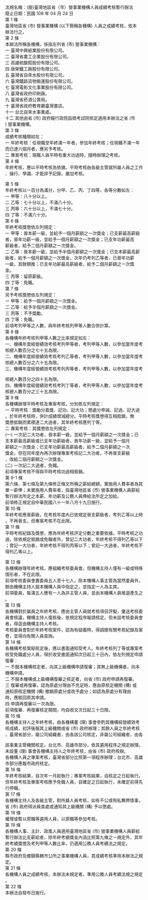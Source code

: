 法規名稱：(廢)臺灣地區省（市）營事業機構人員成績考核暫行辦法  
廢止日期：民國 108 年 04 月 24 日  
第 1 條  
臺灣地區省 (市) 營事業機構 (以下簡稱各機構) 人員之成績考核，依本  
辦法行之。  
第 2 條  
本辦法所稱各機構，係指左列省 (市) 營事業機構：  
一 臺灣中興紙業股份有限公司。  
二 臺灣省農工企業股份有限公司。  
三 高雄硫酸錏股份有限公司。  
四 唐榮鐵工廠股份有限公司。  
五 臺灣省自來水股份有限公司。  
六 臺灣鐵路貨物搬運股份有限公司。  
七 臺灣電影文化事業股份有限公司。  
八 臺灣省政府印刷廠。  
九 臺灣省菸酒公賣局。  
十 臺灣省政府教育廳臺灣書店。  
十一 台北自來水事業處。  
十二 其他由省 (市) 政府報行政院函商考試院核定適用本辦法之省 (市  
) 營事業機構。  
第 3 條  
成績考核種類如左：  
一 年終考核：任現職至年終滿一年者，參加年終考核；任現職不滿一年  
而已達六個月者，應另予考核。  
二 專案考核：現職人員平時有重大功過時，隨時辦理之考核。  
第 4 條  
年終考核，應以平時考核為依據。平時考核由各級主管就所屬人員之工作  
、操行、學識、才能詳予記錄，嚴加考核。  


第 5 條  
年終考核以一百分為滿分，分甲、乙、丙、丁四等，各等分數如左：  
一 甲等：八十分以上。  
二 乙等：七十分以上，不滿八十分。  
三 丙等：六十分以上，不滿七十分。  
四 丁等：不滿六十分。  
第 6 條  
年終考核獎懲依左列規定：  
一 甲等：晉本薪一級，並給予一個月薪額之一次獎金；已支薪最高薪級  
者，晉年功薪一級，並給予一個月薪額之一次獎金；已支年功薪最高  
薪級者，給予二個月薪額之一次獎金。  
二 乙等：晉本薪一級，並給予半個月薪額之一次獎金；已支本薪最高薪  
級者，給予一個月薪額之一次獎金，次年仍考列乙等者，已晉年功薪  
一級，其餘類推；已支年功薪最高薪級者，給予二個月薪額之一次獎  
金。  
三 丙等：留原薪級。  
四 丁等：免職。  
第 7 條  
另予考核獎懲依左列規定：  
一 甲等：給予一個月薪額之一次獎金。  
二 乙等：給予半個月薪額之一次獎金。  
三 丙等：不予獎勵。  
四 丁等：免職。  
前項考列甲等之人數，與年終考核列甲等人數合併計算。  
第 8 條  
各機構年終考核列甲等人數之比率規定如左：  
一、機構年度經營績效考核考列甲等者，考列甲等人數，以參加當年度考  
核總人數百分之七十五為限。  
二、機構年度經營績效考核考列乙等者，考列甲等人數，以參加當年度考  
核總人數百分之六十五為限。  
三、機構年度經營績效考核考列丙等者，考列甲等人數，以參加當年度考  


核總人數百分之四十五為限。  
四、機構年度經營績效考核考列丁等者，考列甲等人數，以參加當年度考  
核總人數百分之三十五為限。  
第 9 條  
各機構辦理平時考核及專案考核，分別依左列規定：  
一 平時考核：獎勵分嘉獎、記功、記大功；懲處分申誡、記過、記大過  
。於年終考核時，併計成績增減總分。平時考核獎懲得互相抵銷，無  
獎懲抵銷而累積達二大過者，其年終考核應列丁等。  
二 專案考核：其獎懲依左列規定：  
(一) 一次記二大功者，晉本薪一級，並給予一個月薪額之一次獎金；已  
支本薪最高薪級或已支年功薪級者，晉年功薪一級，並給予一個月  
薪額之一次獎金；已支年功薪最高薪級者，給予二個月薪額之一次  
獎金。但在同年度內再次辦理專案考核記二大功者，不再晉支薪級  
，改給二個月薪額之一次獎金。  
(二) 一次記二大過者，免職。  
前項專案考核不得與平時考核功過相抵銷。  
第 9-1 條  
第六條、第七條及第九條修正條文所稱之薪給總額，實施用人費率者為其  
單一薪俸；未實施用人費率者，指臺灣地區省 (市) 營事業機構人員薪給  
暫行辦法所定之本薪、年功薪及公務人員俸給法所定之加給。  
前項修正規定自中華民國八十一年八月十九日施行。  
第 10 條  
年終考核應晉薪級，在考核年度內已依規定晉支薪級者，考列乙等以上時  
，不再晉支。但專案考核不在此限。  
第 11 條  
平時考核紀錄及獎懲，應為年終考核評定分數之重要依據。平時考核之功  
過，除依規定抵銷或免職者外，曾記二大功者，年終考核不得列乙等以下  
；曾記一大功者，年終考核不得列丙等以下；曾記一大過者，年終考核不  
得列乙等以上。  


第 12 條  
各機構辦理年終考核，應組織考核委員會。但機構主持人僅有一級或特殊  
情形者，不在此限。  
前項考核委員會置委員五人至十七人，除本機構人事主管為當然委員外，  
餘由機構主持人就本機構人員中指定之，並指定一人為主席。  
前項委員，每滿五人應有一人為非主管人員，並由本機構人員推選產生之  
。  
第 13 條  
各機構對於屬員之年終考核，應由主管人員就考核項目評擬，彙送考核委  
員會核議，機構主持人復核後，依規定程序報請核定。但未設考核委員會  
者，得逕由機構主持人考核。  
考核委員會對於年終考核案件，認為有疑義時，得調閱有關考核紀錄及案  
卷，並得向有關人員查詢。  
第 14 條  
各機構考核案經核定後，應以書面通知受考人。年終考核列丁等或專案考  
核受免職處分人員，得於收受書面通知次日起三十日內，依左列規定申請  
復審：  
一 不服本機構核定者，向其上級機構申請復審；其無上級機構者，向本  
機構申請。  
二 不服本機構或上級機構復審之核定者，向省 (市) 政府申請再復審。  
三 復審或再復審，認為原處分理由不充足時，應由原核定機關 (構) 或  
通知原核定機關 (構) 撤銷原處分或改予處分；如認為原處分有理由  
時，應駁回原其申請。  
四 申請再復審以一次為限。  
前項復審、再復審核定期間，均自收文次日起三十日限。  
第 15 條  
各機構主持人之年終考核，由各機構董 (理) 事會參酌其機構經營績效考  
核成績，初評後報其上級機關或省 (市) 政府辦理；其餘人員之年終考核  
，臺灣省部分，屬公司組織者，由各該公司核定，非屬公司組織者，由各  


該事業主管機關核定。台北市、高雄市部分，依其遴用程序之規定辦理。  
未設董 (理) 事會各機構主持人之年終考核，由省 (市) 政府核辦。  
各機構人員之專案考核，臺灣省部分比照第一項程序辦理；台北市、高雄  
市部分應報市政府核定。  
第 16 條  
年終考核結果，自次年一月起執行；專案考核結果，自核定之日起執行。  
但年終考核及專案考核應予免職人員，自確定之日起執行，未確定前得先  
行停職。  
第 17 條  
各機構主持人及各級主管，對所屬人員考核，如有不公或徇私舞弊情事，  
省 (市) 政府得派員查處或通知其上級機關 (構) 予以懲處。  
第 18 條  
權理或暫以原職等遴用人員，以原職等參加考核。  
第 19 條  
各機構人事、主計、政風人員適用臺灣地區省 (市) 營事業機構人員薪給  
暫行辦法比支薪給者，除年終考績獎金內涵比照第九條之一規定外，其年  
終考績獎懲及考列甲等人數比率，仍適用公務人員考績法之規定。  
第 20 條  
縣市政府及鄉鎮縣轄市公所之事業機構人員，其成績考核準用本辦法之規  
定。  
第 21 條  
各機構人員之成績考核，本辦法未規定者，準用公務人員考績法規之規定  
。  
第 22 條  
本辦法自發布日施行。  


